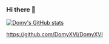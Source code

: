 ### Hi there 👋
[![Domy's GitHub stats](https://github-readme-stats.vercel.app/api?username=Domyxvi)](https://github.com/anuraghazra/github-readme-stats)

https://github.com/DomyXVI/DomyXVI
